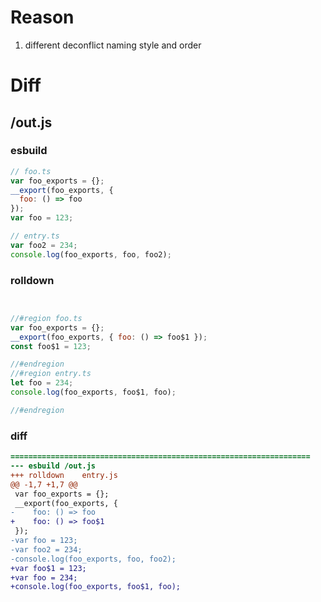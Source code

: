 # Reason
1. different deconflict naming style and order
# Diff
## /out.js
### esbuild
```js
// foo.ts
var foo_exports = {};
__export(foo_exports, {
  foo: () => foo
});
var foo = 123;

// entry.ts
var foo2 = 234;
console.log(foo_exports, foo, foo2);
```
### rolldown
```js


//#region foo.ts
var foo_exports = {};
__export(foo_exports, { foo: () => foo$1 });
const foo$1 = 123;

//#endregion
//#region entry.ts
let foo = 234;
console.log(foo_exports, foo$1, foo);

//#endregion

```
### diff
```diff
===================================================================
--- esbuild	/out.js
+++ rolldown	entry.js
@@ -1,7 +1,7 @@
 var foo_exports = {};
 __export(foo_exports, {
-    foo: () => foo
+    foo: () => foo$1
 });
-var foo = 123;
-var foo2 = 234;
-console.log(foo_exports, foo, foo2);
+var foo$1 = 123;
+var foo = 234;
+console.log(foo_exports, foo$1, foo);

```